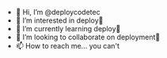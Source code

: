 - 👋 Hi, I’m @deploycodetec
- 👀 I’m interested in deploy🚀
- 🌱 I’m currently learning deploy🚀
- 💞️ I’m looking to collaborate on deployment🚀
- 📫 How to reach me... you can't
